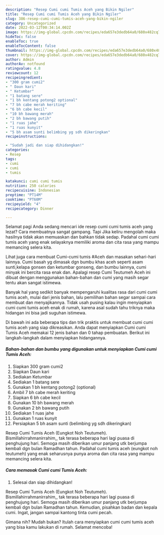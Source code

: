 ```yaml
---
description: "Resep Cumi cumi Tumis Aceh yang Bikin Ngiler"
title: "Resep Cumi cumi Tumis Aceh yang Bikin Ngiler"
slug: 386-resep-cumi-cumi-tumis-aceh-yang-bikin-ngiler
category: Uncategorized
date: 2022-03-12T00:34:14.002Z
image: https://img-global.cpcdn.com/recipes/eda657e3dedb64a0/680x482cq70/cumi-cumi-tumis-aceh-foto-resep-utama.jpg
hideToc: false
enableToc: true
enableTocContent: false
thumbnail: https://img-global.cpcdn.com/recipes/eda657e3dedb64a0/680x482cq70/cumi-cumi-tumis-aceh-foto-resep-utama.jpg
cover: https://img-global.cpcdn.com/recipes/eda657e3dedb64a0/680x482cq70/cumi-cumi-tumis-aceh-foto-resep-utama.jpg
author: Admin
authorAv: notfound
ratingvalue: 4.8
reviewcount: 12
recipeingredient:
- "300 gram cumi2"
- " Daun kari"
- " Ketumbar"
- "1 batang sere"
- "1 bh kentang potong2 optional"
- "7 bh cabe merah keriting"
- "6 bh cabe kecil"
- "10 bh bawang merah"
- "2 bh bawang putih"
- "1 ruas jahe"
- "1 ruas kunyit"
- "5 bh asam sunti belimbing yg sdh dikeringkan"
recipeinstructions:

- "Sudah jadi dan siap dihidangkan!"
categories:
- Resep
tags:
- cumi
- cumi
- tumis

katakunci: cumi cumi tumis 
nutrition: 250 calories
recipecuisine: Indonesian
preptime: "PT14M"
cooktime: "PT60M"
recipeyield: "4"
recipecategory: Dinner

---
```



Selamat pagi Anda sedang mencari ide resep cumi cumi tumis aceh yang lezat? Cara membuatnya sangat gampang. Tapi Jika keliru mengolah maka hasilnya tidak akan memuaskan dan bahkan tidak sedap. Padahal cumi cumi tumis aceh yang enak selayaknya memiliki aroma dan cita rasa yang mampu memancing selera kita.


Lihat juga cara membuat Cumi-cumi tumis #Aceh dan masakan sehari-hari lainnya. Cumi basah yg dimasak dgn bumbu khas aceh seperti asam sunti,kelapa gonsen dan ketumbar gonseng, dan bumbu lainnya, cumi minyak ini bercita rasa enak dan. Apalagi resep Cumi Teutumeh Aceh ini dibuat dengan menggunakan bahan-bahan dan cumi yang masih segar tentu akan sangat istimewa.

Banyak hal yang sedikit banyak mempengaruhi kualitas rasa dari cumi cumi tumis aceh, mulai dari jenis bahan, lalu pemilihan bahan segar sampai cara membuat dan menyajikannya. Tidak usah pusing kalau ingin menyiapkan cumi cumi tumis aceh enak di rumah, karena asal sudah tahu triknya maka hidangan ini bisa jadi suguhan istimewa.


Di bawah ini ada beberapa tips dan trik praktis untuk membuat cumi cumi tumis aceh yang siap dikreasikan. Anda dapat menyiapkan Cumi cumi Tumis Aceh memakai 12 jenis bahan dan 0 tahap pembuatan. Berikut ini langkah-langkah dalam menyiapkan hidangannya.

<!--inarticleads1-->

##### Bahan-bahan dan bumbu yang digunakan untuk menyiapkan Cumi cumi Tumis Aceh:

1. Siapkan 300 gram cumi2
1. Siapkan  Daun kari
1. Sediakan  Ketumbar
1. Sediakan 1 batang sere
1. Gunakan 1 bh kentang potong2 (optional)
1. Ambil 7 bh cabe merah keriting
1. Siapkan 6 bh cabe kecil
1. Gunakan 10 bh bawang merah
1. Gunakan 2 bh bawang putih
1. Sediakan 1 ruas jahe
1. Gunakan 1 ruas kunyit
1. Persiapkan 5 bh asam sunti (belimbing yg sdh dikeringkan)


Resep Cumi Tumis Aceh (Eungkot Noh Teutumeh). Bismillahirrahmanirrahim,, tak terasa beberapa hari lagi puasa di penghujung hari. Semoga masih diberikan umur panjang utk berjumpa kembali dgn bulan Ramadhan tahun. Padahal cumi tumis aceh (eungkot noh teutumeh) yang enak seharusnya punya aroma dan cita rasa yang mampu memancing selera kita. 

<!--inarticleads2-->

##### Cara memasak Cumi cumi Tumis Aceh:


1. Selesai dan siap dihidangkan!

Resep Cumi Tumis Aceh (Eungkot Noh Teutumeh). Bismillahirrahmanirrahim,, tak terasa beberapa hari lagi puasa di penghujung hari. Semoga masih diberikan umur panjang utk berjumpa kembali dgn bulan Ramadhan tahun. Kemudian, pisahkan badan dan kepala cumi. Ingat, jangan sampai kantong tinta cumi pecah. 

Gimana nih? Mudah bukan? Itulah cara menyiapkan cumi cumi tumis aceh yang bisa kamu lakukan di rumah. Selamat mencoba!
